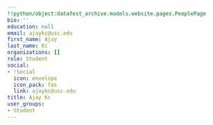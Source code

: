 ```yaml
---
!!python/object:datafest_archive.models.website.pages.PeoplePage
bio: ''
education: null
email: ajaykc@usc.edu
first_name: Ajay
last_name: Kc
organizations: []
role: Student
social:
- !Social
  icon: envelope
  icon_pack: fas
  link: ajaykc@usc.edu
title: Ajay Kc
user_groups:
- Student
---
```


    